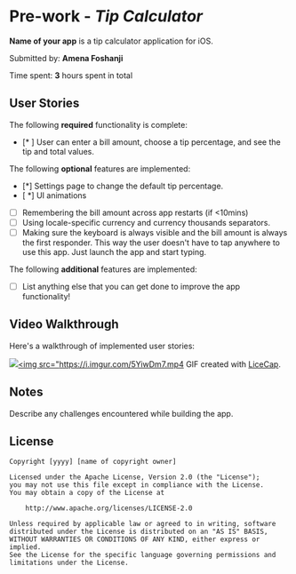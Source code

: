 # Pre-work - *Tip Calculator*

**Name of your app** is a tip calculator application for iOS.

Submitted by: **Amena Foshanji**

Time spent: **3** hours spent in total

## User Stories

The following **required** functionality is complete:

* [* ] User can enter a bill amount, choose a tip percentage, and see the tip and total values.

The following **optional** features are implemented:
* [*] Settings page to change the default tip percentage.
* [ *] UI animations
* [ ] Remembering the bill amount across app restarts (if <10mins)
* [ ] Using locale-specific currency and currency thousands separators.
* [ ] Making sure the keyboard is always visible and the bill amount is always the first responder. This way the user doesn't have to tap anywhere to use this app. Just launch the app and start typing.

The following **additional** features are implemented:

- [ ] List anything else that you can get done to improve the app functionality!

## Video Walkthrough 

Here's a walkthrough of implemented user stories:

<a href="https://imgur.com/5YiwDm7"><img src="https://i.imgur.com/5YiwDm7.mp4'' alt='Video Walkthrough' />
https://imgur.com/5YiwDm7"><img src="https://i.imgur.com/5YiwDm7.mp4
GIF created with [LiceCap](http://www.cockos.com/licecap/). 
## Notes

Describe any challenges encountered while building the app.

## License

    Copyright [yyyy] [name of copyright owner]

    Licensed under the Apache License, Version 2.0 (the "License");
    you may not use this file except in compliance with the License.
    You may obtain a copy of the License at

        http://www.apache.org/licenses/LICENSE-2.0

    Unless required by applicable law or agreed to in writing, software
    distributed under the License is distributed on an "AS IS" BASIS,
    WITHOUT WARRANTIES OR CONDITIONS OF ANY KIND, either express or implied.
    See the License for the specific language governing permissions and
    limitations under the License.
